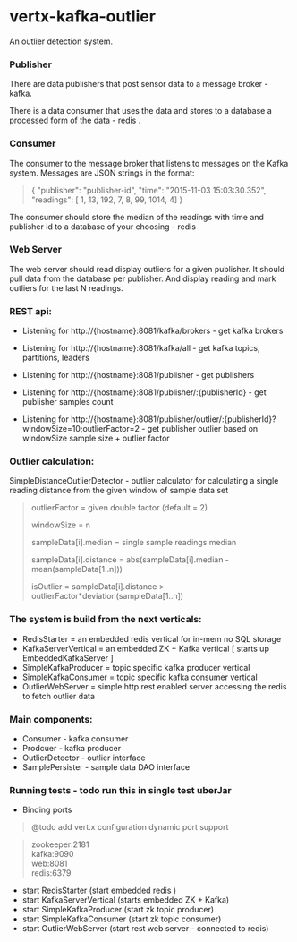 # vertx-kafka-outlier
An outlier detection system.

### Publisher
There are data publishers that post sensor data to a message broker - kafka.

There is a data consumer that uses the data and stores to a database a processed form of the data - redis .

### Consumer

The consumer to the message broker that listens to messages on the Kafka system. Messages are JSON strings in the format:

> {
>    "publisher": "publisher-id",
>    "time": "2015-11-03 15:03:30.352",
>    "readings": [ 1, 13, 192, 7, 8, 99, 1014, 4]
> }

The consumer should store the median of the readings with time and publisher id to a database of your choosing - redis

### Web Server

The web server should read display outliers for a given publisher.
It should pull data from the database per publisher.
And display reading and mark outliers for the last N readings.

### REST api:
- Listening for http://{hostname}:8081/kafka/brokers - get kafka brokers

- Listening for http://{hostname}:8081/kafka/all     - get kafka topics, partitions, leaders

- Listening for http://{hostname}:8081/publisher     - get publishers

- Listening for http://{hostname}:8081/publisher/:{publisherId}  - get publisher samples count

- Listening for http://{hostname}:8081/publisher/outlier/:{publisherId}?windowSize=10;outlierFactor=2
                                                        - get publisher outlier based on windowSize sample size + outlier factor

### Outlier calculation:
SimpleDistanceOutlierDetector - outlier calculator for calculating a single reading distance from the given window of sample data set



>outlierFactor = given double factor (default = 2)
>
>windowSize = n
>
>sampleData[i].median = single sample readings median
>
>sampleData[i].distance = abs(sampleData[i].median - mean(sampleData[1..n]))
>
>isOutlier = sampleData[i].distance >  outlierFactor*deviation(sampleData[1..n])

###  The system is build from the next verticals:

 * RedisStarter = an embedded redis vertical for in-mem no SQL storage
 * KafkaServerVertical = an embedded ZK + Kafka vertical [ starts up EmbeddedKafkaServer ]
 * SimpleKafkaProducer = topic specific kafka producer vertical
 * SimpleKafkaConsumer = topic specific kafka consumer vertical
 * OutlierWebServer = simple http rest enabled server accessing the redis to fetch outlier data

###  Main components:
 * Consumer - kafka consumer
 * Prodcuer - kafka producer
 * OutlierDetector - outlier interface
 * SamplePersister - sample data DAO interface

###  Running tests - todo run this in single test uberJar

* Binding ports
>  @todo add vert.x configuration dynamic port support<br>

>    zookeeper:2181<br>
>    kafka:9090<br>
>    web:8081<br>
>    redis:6379<br>

 * start RedisStarter        (start embedded redis )
 * start KafkaServerVertical (starts embedded ZK + Kafka)
 * start SimpleKafkaProducer (start zk topic producer)
 * start SimpleKafkaConsumer (start zk topic consumer)
 * start OutlierWebServer    (start rest web server - connected to redis)

